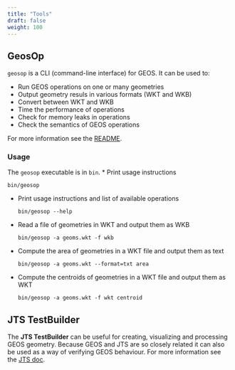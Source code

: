 ```yaml
---
title: "Tools"
draft: false
weight: 100
---
```


## GeosOp

`geosop` is a CLI (command-line interface) for GEOS. It can be used to:

* Run GEOS operations on one or many geometries
* Output geometry resuls in various formats (WKT and WKB)
* Convert between WKT and WKB
* Time the performance of operations
* Check for memory leaks in operations
* Check the semantics of GEOS operations

For more information see the [README](https://github.com/libgeos/geos/tree/main/util/geosop).

### Usage

The `geosop` executable is in `bin`.
*
Print usage instructions
  ```
  bin/geosop
  ```
* Print usage instructions and list of available operations
  ```
  bin/geosop --help
  ```
* Read a file of geometries in WKT and output them as WKB
  ```
  bin/geosop -a geoms.wkt -f wkb
  ```
* Compute the area of geometries in a WKT file and output them as text
  ```
  bin/geosop -a geoms.wkt --format=txt area
  ```
* Compute the centroids of geometries in a WKT file and output them as WKT
  ```
  bin/geosop -a geoms.wkt -f wkt centroid
  ```

## JTS TestBuilder

The **JTS TestBuilder** can be useful for creating, visualizing and processing GEOS geometry.
Because GEOS and JTS are so closely related it can also be used as a way of verifying GEOS behaviour.
For more information see the [JTS doc](https://github.com/locationtech/jts/blob/master/doc/JTSTestBuilder.md).

